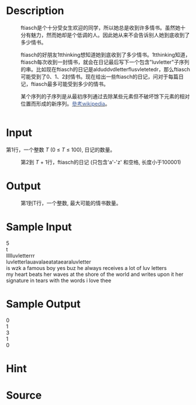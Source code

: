 
# Description

<div class="content"><p></p><dd>
<div>
<p>ftiasch是个十分受女生欢迎的同学，所以她总是收到许多情书。虽然她十分有魅力，然而她却是个低调的人。因此她从来不会告诉别人她到底收到了多少情书。</p>
<p>ftiasch的好朋友1tthinking想知道她到底收到了多少情书。1tthinking知道，ftiasch每次收到一封情书，就会在日记最后写下一个包含&#34;luvletter&#34;子序列的串。比如现在ftiasch的日记是alduddvdletterflusvletetedr，那么ftiasch可能受到了0、1、2封情书。现在给出一些ftiasch的日记，问对于每篇日记，ftiasch最多可能受到多少的情书。</p>
<p>某个序列的子序列是从最初序列通过去除某些元素但不破坏馀下元素的相对位置而形成的新序列。<a href="http://en.wikipedia.org/wiki/Subsequence"><font color="#3b5998">參考wikipedia</font></a>。</p>
<p><img src="/source/bzoj/2295/img/aHR0cDovL21lZGlhLm9wZW5qdWRnZS5jbi9pbWFnZXMvZzMyMDVfMS5qcGc=.jpg" alt=""/></p>
</div>
</dd>
<p></p></div>

# Input

<div class="content"><p></p><dt>第1行，一个整数 <em>T</em> (0 ≤ <em>T</em> ≤ 100), 日记的数量。 </dt>
<dd>
<div>
<p>第2到 <em>T</em> + 1行，ftiasch的日记 (只包含&#39;a&#39;-&#39;z&#39; 和空格, 长度小于100001)</p>
</div>
</dd>
<p></p></div>

# Output

<div class="content"><p></p><dd>第1到T行，一个整数, 最大可能的情书数量。
<p></p>
</dd>
<dd></dd>
<p></p></div>

# Sample Input

<div class="content"><span class="sampledata">5<br/>
t<br/>
llllluvletterrr<br/>
luvletterlauavalaeatataearaluvletter<br/>
is wzk a famous boy yes buz he always receives a lot of luv letters<br/>
my heart beats her waves at the shore of the world and writes upon it her signature in tears with the words i love thee<br/>
</span></div>

# Sample Output

<div class="content"><span class="sampledata">0<br/>
1<br/>
3<br/>
1<br/>
0<br/>
</span></div>

# Hint

<div class="content"><p></p></div>

# Source

<div class="content"><p><a href="problemset.php?search="></a></p></div>

